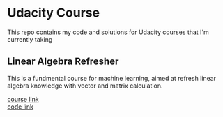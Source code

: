 # Udacity Course
This repo contains my code and solutions for Udacity courses that I'm currently taking

## Linear Algebra Refresher
This is a fundmental course for machine learning, aimed at refresh linear algebra knowledge with vector and matrix calculation.

[course link](https://www.udacity.com/course/linear-algebra-refresher-course--ud953)   
[code link](https://github.com/shiyanch/UdacityCourse/tree/master/LinearAlgebra)
